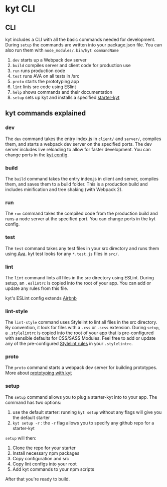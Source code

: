 # kyt CLI

## CLI
kyt includes a CLI with all the basic commands needed for development.
During `setup` the commands are written into your package.json file.
You can also run them with `node_modules/.bin/kyt commandName`

1. `dev` starts up a Webpack dev server
2. `build` compiles server and client code for production use
3. `run` runs production code
4. `test` runs AVA on all tests in /src
5. `proto` starts the prototyping app
6. `lint` lints src code using ESlint
7. `help` shows commands and their documentation 
8. `setup` sets up kyt and installs a specified [starter-kyt](/Starterkyts.md)

## kyt commands explained 

### dev
The `dev` command takes the entry index.js in `client/` and `server/`, compiles them, and starts a webpack dev server on the specified ports. The dev server includes live reloading to allow for faster development. 
You can change ports in the [kyt config](/config/kytConfig.md).

### build
The `build` command takes the entry index.js in client and server, compiles them, and saves them to a build folder. This is a production build and includes minification and tree shaking (with Webpack 2). 

### run
The `run` command takes the compiled code from the production build and runs a node server at the specified port. 
You can change ports in the kyt config.

### test
The `test` command takes any test files in your src directory and runs them using [Ava](https://github.com/avajs/ava). 
kyt test looks for any `*.test.js` files in `src/`.

### lint
The `lint` command lints all files in the src directory using ESLint. 
During setup, an `.eslintrc` is copied into the root of your app. 
You can add or update any rules from this file. 

kyt's ESLint config extends [Airbnb](https://github.com/airbnb/javascript)

### lint-style
The `lint-style` command uses Stylelint to lint all files in the src directory. By convention, it look for files with a `.css` or `.scss` extension.
During `setup`, a `.stylelintrc` is copied into the root of your app that is pre-configured with sensible defaults for CSS/SASS Modules. Feel free to add or update any of the pre-configured [Stylelint rules](http://stylelint.io/user-guide/rules/) in your `.stylelintrc`. 

### proto
The `proto` command starts a webpack dev server for building prototypes.
More about [prototyping with kyt](/prototype)

### setup
The `setup` command allows you to plug a starter-kyt into to your app. 
The command has two options:
1. use the default starter: running `kyt setup` without any flags will give you the default starter
2. `kyt setup -r` : the `-r` flag allows you to specify any github repo for a starter-kyt

`setup` will then:
1. Clone the repo for your starter
2. Install necessary npm packages
3. Copy configuration and src
4. Copy lint configs into your root
5. Add kyt commands to your npm scripts 

After that you're ready to build. 
